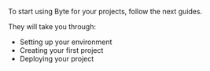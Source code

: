 To start using Byte for your projects, follow the next guides.

They will take you through:
 - Setting up your environment
 - Creating your first project
 - Deploying your project
